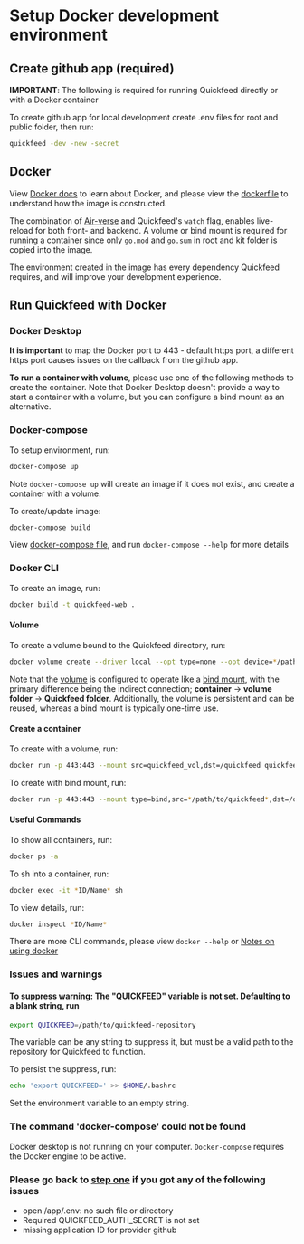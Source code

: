 # Setup Docker development environment

## Create github app (required)

**IMPORTANT**: The following is required for running Quickfeed directly or with a Docker container

To create github app for local development create .env files for root and public folder, then run:

```sh
quickfeed -dev -new -secret
```

## Docker

View [Docker docs](<https://docs.docker.com/>) to learn about Docker, and please view the [dockerfile](/dockerfile) to understand how the image is constructed.

The combination of [Air-verse](https://github.com/air-verse/air) and Quickfeed's `watch` flag, enables live-reload for both front- and backend. A volume or bind mount is required for running a container since only `go.mod` and `go.sum` in root and kit folder is copied into the image.

The environment created in the image has every dependency Quickfeed requires, and will improve your development experience.

## Run Quickfeed with Docker

### Docker Desktop

**It is important** to map the Docker port to 443 - default https port, a different https port causes issues on the callback from the github app.

**To run a container with volume**, please use one of the following methods to create the container. Note that Docker Desktop doesn't provide a way to start a container with a volume, but you can configure a bind mount as an alternative.

### Docker-compose

To setup environment, run:

```sh
docker-compose up
```

Note `docker-compose up` will create an image if it does not exist, and create a container with a volume.

To create/update image:

```sh
docker-compose build
```

View [docker-compose file](/docker-compose.yml), and run `docker-compose --help` for more details

### Docker CLI

To create an image, run:

```sh
docker build -t quickfeed-web .
```

#### Volume

To create a volume bound to the Quickfeed directory, run:

```sh
docker volume create --driver local --opt type=none --opt device=*/path/to/quickfeed* --opt o=bind quickfeed_vol
```

Note that the [volume](https://docs.docker.com/engine/storage/volumes/) is configured to operate like a [bind mount](https://docs.docker.com/engine/storage/bind-mounts/), with the primary difference being the indirect connection; **container** -> **volume folder** -> **Quickfeed folder**. Additionally, the volume is persistent and can be reused, whereas a bind mount is typically one-time use.

#### Create a container

To create with a volume, run:

```sh
docker run -p 443:443 --mount src=quickfeed_vol,dst=/quickfeed quickfeed-web
```

To create with bind mount, run:

```sh
docker run -p 443:443 --mount type=bind,src=*/path/to/quickfeed*,dst=/quickfeed quickfeed-web
```

#### Useful Commands

To show all containers, run:

```sh
docker ps -a
```

To sh into a container, run:

```sh
docker exec -it *ID/Name* sh
```

To view details, run:

```sh
docker inspect *ID/Name*
```

There are more CLI commands, please view `docker --help` or [Notes on using docker](./docker.md)

### Issues and warnings

#### To suppress warning: **The "QUICKFEED" variable is not set. Defaulting to a blank string**, run

```sh
export QUICKFEED=/path/to/quickfeed-repository
```

The variable can be any string to suppress it, but must be a valid path to the repository for Quickfeed to function.

To persist the suppress, run:

```sh
echo 'export QUICKFEED=' >> $HOME/.bashrc
```

Set the environment variable to an empty string.

### The command 'docker-compose' could not be found

Docker desktop is not running on your computer. `Docker-compose` requires the Docker engine to be active.

### Please go back to [step one](#create-github-app-required) if you got any of the following issues

- open /app/.env: no such file or directory
- Required QUICKFEED_AUTH_SECRET is not set
- missing application ID for provider github
